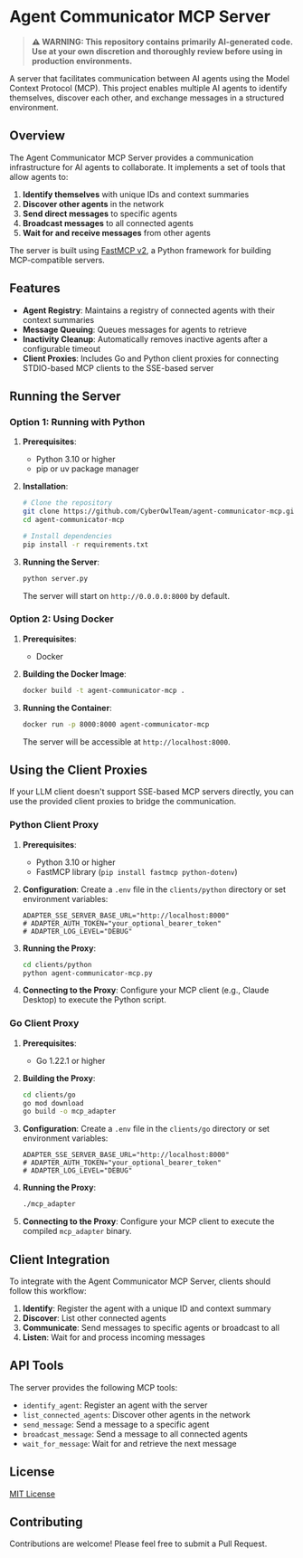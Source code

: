# Agent Communicator MCP Server

> **⚠️ WARNING: This repository contains primarily AI-generated code. Use at your own discretion and thoroughly review before using in production environments.**

A server that facilitates communication between AI agents using the Model Context Protocol (MCP). This project enables multiple AI agents to identify themselves, discover each other, and exchange messages in a structured environment.

## Overview

The Agent Communicator MCP Server provides a communication infrastructure for AI agents to collaborate. It implements a set of tools that allow agents to:

1. **Identify themselves** with unique IDs and context summaries
2. **Discover other agents** in the network
3. **Send direct messages** to specific agents
4. **Broadcast messages** to all connected agents
5. **Wait for and receive messages** from other agents

The server is built using [FastMCP v2](https://github.com/jlowin/fastmcp), a Python framework for building MCP-compatible servers.

## Features

- **Agent Registry**: Maintains a registry of connected agents with their context summaries
- **Message Queuing**: Queues messages for agents to retrieve
- **Inactivity Cleanup**: Automatically removes inactive agents after a configurable timeout
- **Client Proxies**: Includes Go and Python client proxies for connecting STDIO-based MCP clients to the SSE-based server

## Running the Server

### Option 1: Running with Python

1. **Prerequisites**:
   - Python 3.10 or higher
   - pip or uv package manager

2. **Installation**:
   ```bash
   # Clone the repository
   git clone https://github.com/CyberOwlTeam/agent-communicator-mcp.git
   cd agent-communicator-mcp

   # Install dependencies
   pip install -r requirements.txt
   ```

3. **Running the Server**:
   ```bash
   python server.py
   ```

   The server will start on `http://0.0.0.0:8000` by default.

### Option 2: Using Docker

1. **Prerequisites**:
   - Docker

2. **Building the Docker Image**:
   ```bash
   docker build -t agent-communicator-mcp .
   ```

3. **Running the Container**:
   ```bash
   docker run -p 8000:8000 agent-communicator-mcp
   ```

   The server will be accessible at `http://localhost:8000`.

## Using the Client Proxies

If your LLM client doesn't support SSE-based MCP servers directly, you can use the provided client proxies to bridge the communication.

### Python Client Proxy

1. **Prerequisites**:
   - Python 3.10 or higher
   - FastMCP library (`pip install fastmcp python-dotenv`)

2. **Configuration**:
   Create a `.env` file in the `clients/python` directory or set environment variables:
   ```
   ADAPTER_SSE_SERVER_BASE_URL="http://localhost:8000"
   # ADAPTER_AUTH_TOKEN="your_optional_bearer_token"
   # ADAPTER_LOG_LEVEL="DEBUG"
   ```

3. **Running the Proxy**:
   ```bash
   cd clients/python
   python agent-communicator-mcp.py
   ```

4. **Connecting to the Proxy**:
   Configure your MCP client (e.g., Claude Desktop) to execute the Python script.

### Go Client Proxy

1. **Prerequisites**:
   - Go 1.22.1 or higher

2. **Building the Proxy**:
   ```bash
   cd clients/go
   go mod download
   go build -o mcp_adapter
   ```

3. **Configuration**:
   Create a `.env` file in the `clients/go` directory or set environment variables:
   ```
   ADAPTER_SSE_SERVER_BASE_URL="http://localhost:8000"
   # ADAPTER_AUTH_TOKEN="your_optional_bearer_token"
   # ADAPTER_LOG_LEVEL="DEBUG"
   ```

4. **Running the Proxy**:
   ```bash
   ./mcp_adapter
   ```

5. **Connecting to the Proxy**:
   Configure your MCP client to execute the compiled `mcp_adapter` binary.

## Client Integration

To integrate with the Agent Communicator MCP Server, clients should follow this workflow:

1. **Identify**: Register the agent with a unique ID and context summary
2. **Discover**: List other connected agents
3. **Communicate**: Send messages to specific agents or broadcast to all
4. **Listen**: Wait for and process incoming messages

## API Tools

The server provides the following MCP tools:

- `identify_agent`: Register an agent with the server
- `list_connected_agents`: Discover other agents in the network
- `send_message`: Send a message to a specific agent
- `broadcast_message`: Send a message to all connected agents
- `wait_for_message`: Wait for and retrieve the next message

## License

[MIT License](LICENSE)

## Contributing

Contributions are welcome! Please feel free to submit a Pull Request.
